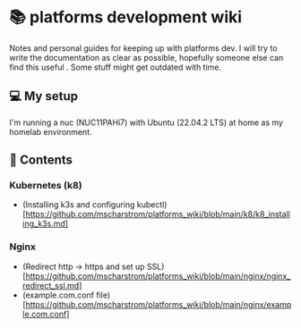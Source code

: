 # :books: platforms development wiki
Notes and personal guides for keeping up with platforms dev. I will try to write the documentation as clear as possible, hopefully someone else can find this useful .
Some stuff might get outdated with time.

## :computer: My setup 
I'm running a nuc (NUC11PAHi7) with Ubuntu (22.04.2 LTS) at home as my homelab environment. 

## :link: Contents 

### Kubernetes (k8)
- (Installing k3s and configuring kubectl)[https://github.com/mscharstrom/platforms_wiki/blob/main/k8/k8_installing_k3s.md]

### Nginx
- (Redirect http -> https and set up SSL)[https://github.com/mscharstrom/platforms_wiki/blob/main/nginx/nginx_redirect_ssl.md]
- (example.com.conf file)[https://github.com/mscharstrom/platforms_wiki/blob/main/nginx/example.com.conf]

